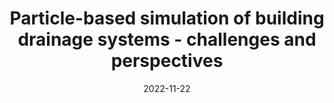 ---
title: "Particle-based simulation of building drainage systems - challenges and perspectives"
collection: publications
permalink: /publication/2017-11-22-particle-based-simulation
date: 2022-11-22
venue: '47th CIBW062 International Symposium on Water Supply and Drainage for Buildings'
paperurl: ''
pubtype: 'conference'
citation: 'Cheng, L. Y.; Amaro Junior, R. A.; Pereira, L. S.; Gomes, D. S. M.; Motezuki, F. K. (2022). &quot;Particle-based simulation of building drainage systems - challenges and perspectives.&quot; <i>47th CIBW062 International Symposium on Water Supply and Drainage for Buildings</i> 1: 31-51.'
---